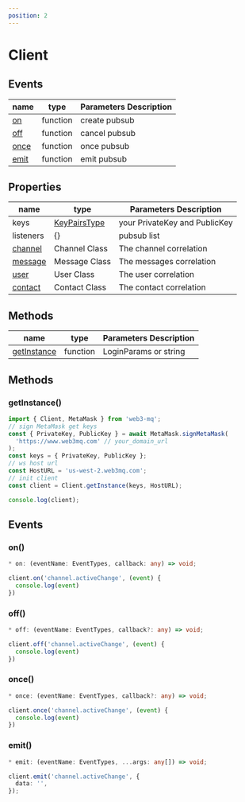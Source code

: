 ```yaml
---
position: 2
---
```


# Client

## Events

| name                                            | type     | Parameters Description |
| ----------------------------------------------- | -------- | ---------------------- |
| [on](/docs/Web3MQ-SDK/JS-SDK-V2/client/#on)     | function | create pubsub          |
| [off](/docs/Web3MQ-SDK/JS-SDK-V2/client/#off)   | function | cancel pubsub          |
| [once](/docs/Web3MQ-SDK/JS-SDK-V2/client/#once) | function | once pubsub            |
| [emit](/docs/Web3MQ-SDK/JS-SDK-V2/client/#emit) | function | emit pubsub            |

## Properties

| name                                          | type                                                           | Parameters Description        |
| --------------------------------------------- | -------------------------------------------------------------- | ----------------------------- |
| keys                                          | [KeyPairsType](/docs/Web3MQ-SDK/JS-SDK-V2/types/#keypairstype) | your PrivateKey and PublicKey |
| listeners                                     | {}                                                             | pubsub list                   |
| [channel](/docs/Web3MQ-SDK/JS-SDK-V2/channel) | Channel Class                                                  | The channel correlation       |
| [message](/docs/Web3MQ-SDK/JS-SDK-V2/message) | Message Class                                                  | The messages correlation      |
| [user](/docs/Web3MQ-SDK/JS-SDK-V2/user)       | User Class                                                     | The user correlation          |
| [contact](/docs/Web3MQ-SDK/JS-SDK-V2/contact) | Contact Class                                                  | The contact correlation       |

## Methods

| name                                                          | type     | Parameters Description |
| ------------------------------------------------------------- | -------- | ---------------------- |
| [getInstance](/docs/Web3MQ-SDK/JS-SDK-V2/client/#getInstance) | function | LoginParams or string  |

## Methods

### getInstance()

```typescript
import { Client, MetaMask } from 'web3-mq';
// sign MetaMask get keys
const { PrivateKey, PublicKey } = await MetaMask.signMetaMask(
  'https://www.web3mq.com' // your_domain_url
);
const keys = { PrivateKey, PublicKey };
// ws host url
const HostURL = 'us-west-2.web3mq.com';
// init client
const client = Client.getInstance(keys, HostURL);

console.log(client);
```

## Events

### on()

```typescript
* on: (eventName: EventTypes, callback: any) => void;
```

```typescript
client.on('channel.activeChange', (event) {
  console.log(event)
})
```

### off()

```typescript
* off: (eventName: EventTypes, callback?: any) => void;
```

```typescript
client.off('channel.activeChange', (event) {
  console.log(event)
})
```

### once()

```typescript
* once: (eventName: EventTypes, callback?: any) => void;
```

```typescript
client.once('channel.activeChange', (event) {
  console.log(event)
})
```

### emit()

```typescript
* emit: (eventName: EventTypes, ...args: any[]) => void;
```

```typescript
client.emit('channel.activeChange', {
  data: '',
});
```
